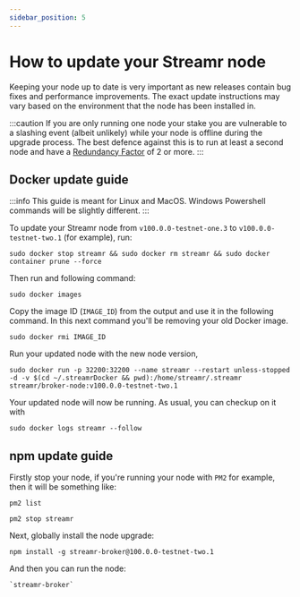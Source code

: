 ```yaml
---
sidebar_position: 5
---
```


# How to update your Streamr node
Keeping your node up to date is very important as new releases contain bug fixes and performance improvements. The exact update instructions may vary based on the environment that the node has been installed in.

:::caution
If you are only running one node your stake you are vulnerable to a slashing event (albeit unlikely) while your node is offline during the upgrade process. The best defence against this is to run at least a second node and have a [Redundancy Factor](../streamr-network/network-roles/operators#node-redundancy-factor) of 2 or more.
:::

## Docker update guide
:::info
This guide is meant for Linux and MacOS. Windows Powershell commands will be slightly different.
:::

To update your Streamr node from `v100.0.0-testnet-one.3` to `v100.0.0-testnet-two.1` (for example), run:

```
sudo docker stop streamr && sudo docker rm streamr && sudo docker container prune --force
```

Then run and following command:
```
sudo docker images
```

Copy the image ID (`IMAGE_ID`) from the output and use it in the following command. In this next command you'll be removing your old Docker image.

```
sudo docker rmi IMAGE_ID
```

Run your updated node with the new node version,

```
sudo docker run -p 32200:32200 --name streamr --restart unless-stopped -d -v $(cd ~/.streamrDocker && pwd):/home/streamr/.streamr streamr/broker-node:v100.0.0-testnet-two.1
```

Your updated node will now be running. As usual, you can checkup on it with 

```
sudo docker logs streamr --follow
```

## npm update guide
Firstly stop your node, if you're running your node with `PM2` for example, then it will be something like:

```
pm2 list
```

```
pm2 stop streamr
```

Next, globally install the node upgrade:
```
npm install -g streamr-broker@100.0.0-testnet-two.1
```

And then you can run the node:
```
`streamr-broker`
```
